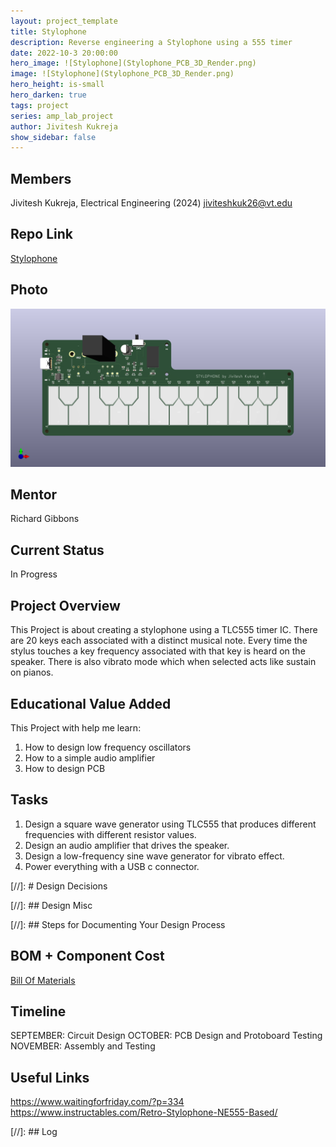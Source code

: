 ```yaml
---
layout: project_template
title: Stylophone
description: Reverse engineering a Stylophone using a 555 timer
date: 2022-10-3 20:00:00
hero_image: ![Stylophone](Stylophone_PCB_3D_Render.png)
image: ![Stylophone](Stylophone_PCB_3D_Render.png)
hero_height: is-small
hero_darken: true
tags: project
series: amp_lab_project
author: Jivitesh Kukreja
show_sidebar: false
---
```


## Members
Jivitesh Kukreja, Electrical Engineering (2024)
jiviteshkuk26@vt.edu

## Repo Link
<a class="button is-link" href="https://github.com/Amp-Lab-at-VT/Stylophone">Stylophone</a>

## Photo
![Stylophone](Stylophone_PCB_3D_Render.png)

## Mentor
Richard Gibbons

## Current Status
In Progress

## Project Overview
This Project is about creating a stylophone using a TLC555 timer IC. There are 20 keys each associated with a distinct musical note. 
Every time the stylus touches a key frequency associated with that key is heard on the speaker.
There is also vibrato mode which when selected acts like sustain on pianos.

## Educational Value Added
This Project with help me learn:
1. How to design low frequency oscillators
2. How to a simple audio amplifier 
3. How to design PCB

## Tasks
1. Design a square wave generator using TLC555 that produces different frequencies with different resistor values.
2. Design an audio amplifier that drives the speaker.
3. Design a low-frequency sine wave generator for vibrato effect.
4. Power everything with a USB c connector. 

[//]: # Design Decisions

[//]: ## Design Misc

[//]: ## Steps for Documenting Your Design Process

## BOM + Component Cost
<a class="button is-link" href="https://github.com/Amp-Lab-at-VT/Stylophone/blob/main/Fabrication%20Files/Stylophone%20BOM.csv">Bill Of Materials</a>

## Timeline
SEPTEMBER: Circuit Design 
OCTOBER: PCB Design and Protoboard Testing
NOVEMBER: Assembly and Testing

## Useful Links
https://www.waitingforfriday.com/?p=334
https://www.instructables.com/Retro-Stylophone-NE555-Based/

[//]: ## Log
